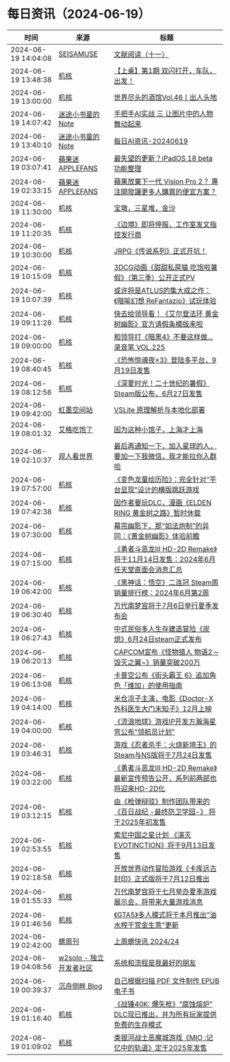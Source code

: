 ﻿# 每日资讯（2024-06-19）

|时间|来源|标题|
|---|---|---|
|2024-06-19 14:04:08|[SEISAMUSE](https://www.seis-jun.xyz/atom.xml)|[文献阅读（十一）](http://www.seis-jun.xyz/paper-reading-11)|
|2024-06-19 13:48:38|[机核](https://www.gcores.com/rss)|[【上桌】第1期 双闪打开，车队，出发！](https://www.gcores.com/videos/183823)|
|2024-06-19 13:00:00|[机核](https://www.gcores.com/rss)|[世界尽头的酒馆Vol.46丨出人头地](https://www.gcores.com/radios/183803)|
|2024-06-19 14:07:42|[迷途小书童的Note](https://xugaoxiang.com/feed)|[手把手AI实战 三 让图片中的人物舞动起来](https://xugaoxiang.com/2024/06/19/ai-project-3/)|
|2024-06-19 13:40:10|[迷途小书童的Note](https://xugaoxiang.com/feed)|[每日AI资讯-20240619](https://xugaoxiang.com/2024/06/19/ai-daily-20240619/)|
|2024-06-19 03:07:41|[蘋果迷 APPLEFANS](https://applefans.today/feed/)|[最失望的更新？iPadOS 18 beta 功能整理](https://applefans.today/2024-06-ipados-18-beta-features/)|
|2024-06-19 02:33:15|[蘋果迷 APPLEFANS](https://applefans.today/feed/)|[蘋果放棄下一代 Vision Pro 2？ 專注開發讓更多人購買的便宜方案？](https://applefans.today/2024-06-apple-vision-cheaper-rumors/)|
|2024-06-19 11:30:00|[机核](https://www.gcores.com/rss)|[宝墩，三星堆，金沙](https://www.gcores.com/articles/183667)|
|2024-06-19 11:20:35|[机核](https://www.gcores.com/rss)|[《边境》即将停服，工作室发文指控发行商](https://www.gcores.com/articles/183817)|
|2024-06-19 10:30:00|[机核](https://www.gcores.com/rss)|[JRPG《传说系列》正式开坑！](https://www.gcores.com/videos/183564)|
|2024-06-19 10:15:09|[机核](https://www.gcores.com/rss)|[3DCG动画《甜甜私房猫 吃饱啦暑假》（第三季）公开正式PV](https://www.gcores.com/articles/183811)|
|2024-06-19 10:07:39|[机核](https://www.gcores.com/rss)|[或许将是ATLUS的集大成之作：《暗喻幻想 ReFantazio》试玩体验](https://www.gcores.com/articles/183733)|
|2024-06-19 09:11:28|[机核](https://www.gcores.com/rss)|[快去给领导看！《艾尔登法环 黄金树幽影》官方请假条模版来啦](https://www.gcores.com/articles/183807)|
|2024-06-19 09:00:00|[机核](https://www.gcores.com/rss)|[和领导打《暗黑4》不要这样做...录音笔 VOL.225](https://www.gcores.com/radios/183800)|
|2024-06-19 08:40:45|[机核](https://www.gcores.com/rss)|[《恐怖惊魂夜×3》登陆多平台，9月19日发售](https://www.gcores.com/articles/183802)|
|2024-06-19 08:12:56|[机核](https://www.gcores.com/rss)|[《深夏时光！二十世纪的暑假》Steam版公布，6月27日发售](https://www.gcores.com/articles/183783)|
|2024-06-19 09:42:00|[虹墨空间站](https://www.imaegoo.com/atom.xml)|[VSLite 原理解析与本地化部署](https://www.imaegoo.com/2024/vslite-offline/)|
|2024-06-19 08:01:32|[艾格吃饱了](https://feedpress.me/wx-aigechibaole)|[因为这种小馆子，上海才上海](http://mp.weixin.qq.com/s?__biz=MjM5NTYxODQyMA%3D%3D&mid=2653454943&idx=1&sn=e490e3d42203e9a3ce4f864407dbc93d)|
|2024-06-19 02:10:37|[观人看世界](https://feedpress.me/wx-iwatch1024)|[最后再通知一下，加入星球的人，要加一下我微信，我才能拉你入群哈](http://mp.weixin.qq.com/s?__biz=MzI5NDI2NTAxMA%3D%3D&mid=2247489556&idx=1&sn=b9ad19c1245b0fcd916c2e0e9aca0e5f)|
|2024-06-19 07:57:00|[机核](https://www.gcores.com/rss)|[《变色龙童绘历险》：完全针对“平台显现”设计的横版跳跃游戏](https://www.gcores.com/articles/173803)|
|2024-06-19 07:42:38|[机核](https://www.gcores.com/rss)|[因作者要玩DLC，漫画《ELDEN RING 黄金树之路》暂时休载](https://www.gcores.com/articles/183781)|
|2024-06-19 07:30:00|[机核](https://www.gcores.com/rss)|[幕帘幽影下，那“如法炮制”的异同：《黄金树幽影》体验前瞻](https://www.gcores.com/articles/183447)|
|2024-06-19 07:15:00|[机核](https://www.gcores.com/rss)|[《勇者斗恶龙III HD-2D Remake》将于11月14日发售：2024年6月任天堂直面会消息汇总](https://www.gcores.com/articles/183725)|
|2024-06-19 06:42:00|[机核](https://www.gcores.com/rss)|[《黑神话：悟空》二连冠 Steam周销量排行榜：2024年6月第2周](https://www.gcores.com/articles/183766)|
|2024-06-19 06:30:40|[机核](https://www.gcores.com/rss)|[万代南梦宫将于7月6日举行夏季发布会](https://www.gcores.com/articles/183765)|
|2024-06-19 06:27:43|[机核](https://www.gcores.com/rss)|[中式民俗多人生存建造冒险《炭熄》6月24日steam正式发布](https://www.gcores.com/articles/183764)|
|2024-06-19 06:20:13|[机核](https://www.gcores.com/rss)|[CAPCOM宣布《怪物猎人 物语2 ~毁灭之翼~》销量突破200万](https://www.gcores.com/articles/183762)|
|2024-06-19 06:13:08|[机核](https://www.gcores.com/rss)|[卡普空公布《街头霸王 6》追加角色「维加」的使用指南](https://www.gcores.com/articles/183760)|
|2024-06-19 04:14:00|[机核](https://www.gcores.com/rss)|[米仓凉子主演，电影《Doctor-X 外科医生大门未知子》12月上映](https://www.gcores.com/articles/183743)|
|2024-06-19 04:00:00|[机核](https://www.gcores.com/rss)|[《流浪地球》游戏IP开发方瀚海星穹公布“领航员计划”](https://www.gcores.com/articles/183748)|
|2024-06-19 03:46:31|[机核](https://www.gcores.com/rss)|[游戏《忍者杀手：火烧新埼玉》的Steam与NS版将于7月24日发售](https://www.gcores.com/articles/183753)|
|2024-06-19 03:22:00|[机核](https://www.gcores.com/rss)|[《勇者斗恶龙III HD-2D Remake》最新宣传预告公开，系列前两部也将迎来HD-2D化](https://www.gcores.com/articles/183744)|
|2024-06-19 03:12:15|[机核](https://www.gcores.com/rss)|[由《枪弹辩驳》制作团队带来的《百日战纪 -最终防卫学园-》 将于2025年初发售](https://www.gcores.com/articles/183746)|
|2024-06-19 02:53:55|[机核](https://www.gcores.com/rss)|[索尼中国之星计划 《演灭 EVOTINCTION》将于9月13日发售](https://www.gcores.com/articles/183740)|
|2024-06-19 02:18:58|[机核](https://www.gcores.com/rss)|[开放世界动作冒险游戏《卡库远古封印》正式版将于7月12日推出](https://www.gcores.com/articles/183742)|
|2024-06-19 01:55:33|[机核](https://www.gcores.com/rss)|[万代南梦宫将于七月举办夏季游戏展示会，将带来大量游戏消息](https://www.gcores.com/articles/183739)|
|2024-06-19 01:46:56|[机核](https://www.gcores.com/rss)|[《GTA5》多人模式将于本月推出“油水榨干赏金生意”更新](https://www.gcores.com/articles/183738)|
|2024-06-19 02:42:00|[蠎周刊](https://weekly.pychina.org/feeds/all.atom.xml)|[上周蠎快讯 2024/24](https://weekly.pychina.org/pyrecap/pyrw-2424.html)|
|2024-06-19 04:08:56|[w2solo - 独立开发者社区](https://w2solo.com/topics/feed)|[系统和流程是我最好的朋友](https://w2solo.com/topics/4702)|
|2024-06-19 00:39:37|[沉舟侧畔 Blog](https://springwood.me/feed/)|[自己根据扫描 PDF 文件制作 EPUB 电子书](https://springwood.me/making-epub-ebook/)|
|2024-06-19 01:16:40|[机核](https://www.gcores.com/rss)|[《战锤40K: 爆矢枪》“腐蚀熔炉” DLC现已推出，并为所有玩家提供免费的生存模式](https://www.gcores.com/articles/183736)|
|2024-06-19 01:09:02|[机核](https://www.gcores.com/rss)|[类银河战士恶魔城游戏《MIO :记忆中的轨道》定于2025年发售](https://www.gcores.com/articles/183735)|
